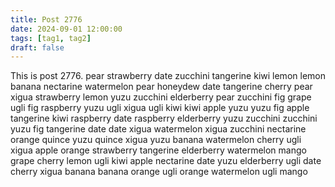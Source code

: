 ```yaml
---
title: Post 2776
date: 2024-09-01 12:00:00
tags: [tag1, tag2]
draft: false
---
```

This is post 2776.
pear
strawberry
date
zucchini
tangerine
kiwi
lemon
lemon
banana
nectarine
watermelon
pear
honeydew
date
tangerine
cherry
pear
xigua
strawberry
lemon
yuzu
zucchini
elderberry
pear
zucchini
fig
grape
ugli
fig
raspberry
yuzu
ugli
xigua
ugli
kiwi
kiwi
apple
yuzu
yuzu
fig
apple
tangerine
kiwi
raspberry
date
raspberry
elderberry
yuzu
zucchini
zucchini
yuzu
fig
tangerine
date
date
xigua
watermelon
xigua
zucchini
nectarine
orange
quince
yuzu
quince
xigua
yuzu
banana
watermelon
cherry
ugli
xigua
apple
orange
strawberry
tangerine
elderberry
watermelon
mango
grape
cherry
lemon
ugli
kiwi
apple
nectarine
date
yuzu
elderberry
ugli
date
cherry
xigua
banana
banana
orange
ugli
orange
watermelon
ugli
mango
